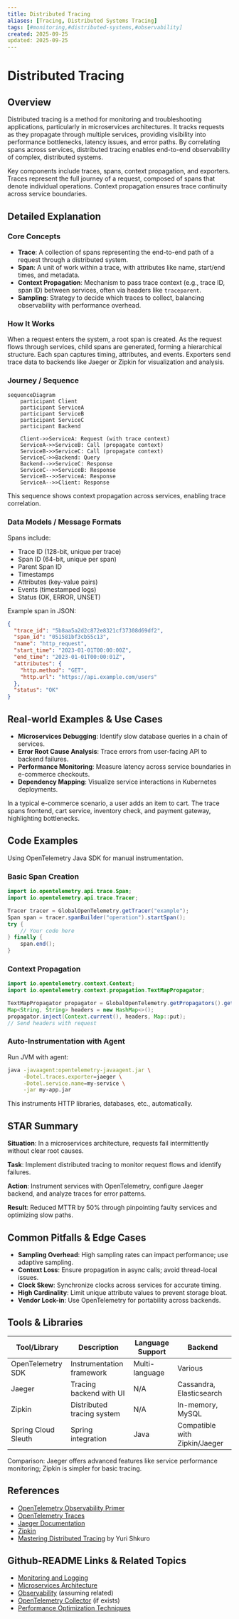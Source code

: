 ```yaml
---
title: Distributed Tracing
aliases: [Tracing, Distributed Systems Tracing]
tags: [#monitoring,#distributed-systems,#observability]
created: 2025-09-25
updated: 2025-09-25
---
```


# Distributed Tracing

## Overview

Distributed tracing is a method for monitoring and troubleshooting applications, particularly in microservices architectures. It tracks requests as they propagate through multiple services, providing visibility into performance bottlenecks, latency issues, and error paths. By correlating spans across services, distributed tracing enables end-to-end observability of complex, distributed systems.

Key components include traces, spans, context propagation, and exporters. Traces represent the full journey of a request, composed of spans that denote individual operations. Context propagation ensures trace continuity across service boundaries.

## Detailed Explanation

### Core Concepts

- **Trace**: A collection of spans representing the end-to-end path of a request through a distributed system.
- **Span**: A unit of work within a trace, with attributes like name, start/end times, and metadata.
- **Context Propagation**: Mechanism to pass trace context (e.g., trace ID, span ID) between services, often via headers like `traceparent`.
- **Sampling**: Strategy to decide which traces to collect, balancing observability with performance overhead.

### How It Works

When a request enters the system, a root span is created. As the request flows through services, child spans are generated, forming a hierarchical structure. Each span captures timing, attributes, and events. Exporters send trace data to backends like Jaeger or Zipkin for visualization and analysis.

### Journey / Sequence

```mermaid
sequenceDiagram
    participant Client
    participant ServiceA
    participant ServiceB
    participant ServiceC
    participant Backend

    Client->>ServiceA: Request (with trace context)
    ServiceA->>ServiceB: Call (propagate context)
    ServiceB->>ServiceC: Call (propagate context)
    ServiceC->>Backend: Query
    Backend-->>ServiceC: Response
    ServiceC-->>ServiceB: Response
    ServiceB-->>ServiceA: Response
    ServiceA-->>Client: Response
```

This sequence shows context propagation across services, enabling trace correlation.

### Data Models / Message Formats

Spans include:
- Trace ID (128-bit, unique per trace)
- Span ID (64-bit, unique per span)
- Parent Span ID
- Timestamps
- Attributes (key-value pairs)
- Events (timestamped logs)
- Status (OK, ERROR, UNSET)

Example span in JSON:

```json
{
  "trace_id": "5b8aa5a2d2c872e8321cf37308d69df2",
  "span_id": "051581bf3cb55c13",
  "name": "http_request",
  "start_time": "2023-01-01T00:00:00Z",
  "end_time": "2023-01-01T00:00:01Z",
  "attributes": {
    "http.method": "GET",
    "http.url": "https://api.example.com/users"
  },
  "status": "OK"
}
```

## Real-world Examples & Use Cases

- **Microservices Debugging**: Identify slow database queries in a chain of services.
- **Error Root Cause Analysis**: Trace errors from user-facing API to backend failures.
- **Performance Monitoring**: Measure latency across service boundaries in e-commerce checkouts.
- **Dependency Mapping**: Visualize service interactions in Kubernetes deployments.

In a typical e-commerce scenario, a user adds an item to cart. The trace spans frontend, cart service, inventory check, and payment gateway, highlighting bottlenecks.

## Code Examples

Using OpenTelemetry Java SDK for manual instrumentation.

### Basic Span Creation

```java
import io.opentelemetry.api.trace.Span;
import io.opentelemetry.api.trace.Tracer;

Tracer tracer = GlobalOpenTelemetry.getTracer("example");
Span span = tracer.spanBuilder("operation").startSpan();
try {
    // Your code here
} finally {
    span.end();
}
```

### Context Propagation

```java
import io.opentelemetry.context.Context;
import io.opentelemetry.context.propagation.TextMapPropagator;

TextMapPropagator propagator = GlobalOpenTelemetry.getPropagators().getTextMapPropagator();
Map<String, String> headers = new HashMap<>();
propagator.inject(Context.current(), headers, Map::put);
// Send headers with request
```

### Auto-Instrumentation with Agent

Run JVM with agent:

```bash
java -javaagent:opentelemetry-javaagent.jar \
     -Dotel.traces.exporter=jaeger \
     -Dotel.service.name=my-service \
     -jar my-app.jar
```

This instruments HTTP libraries, databases, etc., automatically.

## STAR Summary

**Situation**: In a microservices architecture, requests fail intermittently without clear root causes.

**Task**: Implement distributed tracing to monitor request flows and identify failures.

**Action**: Instrument services with OpenTelemetry, configure Jaeger backend, and analyze traces for error patterns.

**Result**: Reduced MTTR by 50% through pinpointing faulty services and optimizing slow paths.

## Common Pitfalls & Edge Cases

- **Sampling Overhead**: High sampling rates can impact performance; use adaptive sampling.
- **Context Loss**: Ensure propagation in async calls; avoid thread-local issues.
- **Clock Skew**: Synchronize clocks across services for accurate timing.
- **High Cardinality**: Limit unique attribute values to prevent storage bloat.
- **Vendor Lock-in**: Use OpenTelemetry for portability across backends.

## Tools & Libraries

| Tool/Library | Description | Language Support | Backend |
|--------------|-------------|------------------|---------|
| OpenTelemetry SDK | Instrumentation framework | Multi-language | Various |
| Jaeger | Tracing backend with UI | N/A | Cassandra, Elasticsearch |
| Zipkin | Distributed tracing system | N/A | In-memory, MySQL |
| Spring Cloud Sleuth | Spring integration | Java | Compatible with Zipkin/Jaeger |

Comparison: Jaeger offers advanced features like service performance monitoring; Zipkin is simpler for basic tracing.

## References

- [OpenTelemetry Observability Primer](https://opentelemetry.io/docs/concepts/observability-primer/)
- [OpenTelemetry Traces](https://opentelemetry.io/docs/concepts/signals/traces/)
- [Jaeger Documentation](https://www.jaegertracing.io/docs/)
- [Zipkin](https://zipkin.io/)
- [Mastering Distributed Tracing](https://shkuro.com/books/2019-mastering-distributed-tracing/) by Yuri Shkuro

## Github-README Links & Related Topics

- [Monitoring and Logging](../monitoring-and-logging/README.md)
- [Microservices Architecture](../microservices-architecture/README.md)
- [Observability](../monitoring-and-logging/README.md) (assuming related)
- [OpenTelemetry Collector](../opentelemetry-collector/README.md) (if exists)
- [Performance Optimization Techniques](../performance-optimization-techniques/README.md)